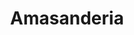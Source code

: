 ---
title: "Amasanderia"
url: /la-cisterna/amasanderia-gran-avenida-jose-miguel-carrera/
shop: panadería
---